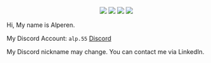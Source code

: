 <p align="center">
 <a href="https://discord.com/users/141083334225821696" target"blank_"><img src="https://img.shields.io/badge/DISCORD%20-7289DA.svg?&style=for-the-badge&logo=discord&logoColor=white"></a>
  <a href="https://www.instagram.com/alperenzkk_" target"blank_"><img src="https://img.shields.io/badge/INSTAGRAM%20-DC3175.svg?&style=for-the-badge&logo=instagram&logoColor=black"></a>
  <a href="https://www.github.com/cubbelibeyjs" target"blank_"><img src="https://img.shields.io/badge/GitHub%20-191717.svg?&style=for-the-badge&logo=github&logoColor=yellow"></a>
   <a href="https://www.linkedin.com/in/alperenozkok" target"blank_"><img src="https://img.shields.io/badge/Linkedin%20-4086FF.svg?&style=for-the-badge&logo=linkedin&logoColor=yellow"></a>


Hi, My name is Alperen.

My Discord Account: `alp.55` [Discord](https://discord.com/users/141083334225821696)

My Discord nickname may change. You can contact me via LinkedIn.
